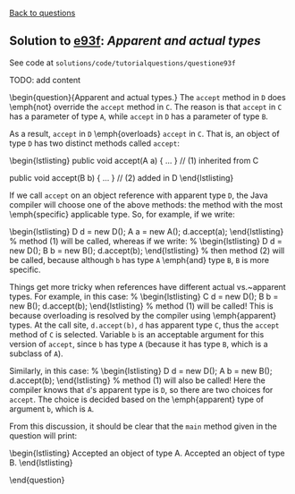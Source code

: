 [Back to questions](../README.md)

## Solution to [e93f](../questions/e93f): *Apparent and actual types*

See code at `solutions/code/tutorialquestions/questione93f`

TODO: add content

\begin{question}{Apparent and actual types.}
The `accept` method in `D` does \emph{not} override the `accept` method in `C`.
The reason is that `accept` in `C` has a parameter of type `A`, while `accept`
in `D` has a parameter of type `B`.

As a result, `accept` in `D` \emph{overloads} `accept` in `C`.
  That is, an object of type `D` has two distinct methods called `accept`:

\begin{lstlisting}
public void accept(A a) { ... } // (1) inherited from C

public void accept(B b) { ... } // (2) added in D
\end{lstlisting}

If we call `accept` on an object reference with apparent type `D`, the Java compiler will choose one of the
above methods: the method with the most \emph{specific} applicable type.  So, for example, if we write:

\begin{lstlisting}
D d = new D();
A a = new A();
d.accept(a);
\end{lstlisting}
%
method (1) will be called, whereas if we write:
%
\begin{lstlisting}
D d = new D();
B b = new B();
d.accept(b);
\end{lstlisting}
%
then method (2) will be called, because although `b` has type `A` \emph{and} type `B`, `B` is more specific.

Things get more tricky when references have different actual vs.~apparent types.  For example, in this case:
%
\begin{lstlisting}
C d = new D();
B b = new B();
d.accept(b);
\end{lstlisting}
%
method (1) will be called!  This is because overloading is resolved by the compiler using \emph{apparent} types.
At the call site, `d.accept(b)`, `d` has apparent type `C`, thus the `accept` method
of `C` is selected.  Variable `b` is an acceptable argument for this version of `accept`, since `b` has
type `A` (because it has type `B`, which is a subclass of `A`).

Similarly, in this case:
%
\begin{lstlisting}
D d = new D();
A b = new B();
d.accept(b);
\end{lstlisting}
%
method (1) will also be called!  Here the compiler knows that `d`'s apparent type is `D`, so there are two choices for
`accept`.  The choice is decided based on the \emph{apparent} type of argument `b`, which is `A`.

From this discussion, it should be clear that the `main` method given in the question will print:

\begin{lstlisting}
Accepted an object of type A.
Accepted an object of type B.
\end{lstlisting}

\end{question}
